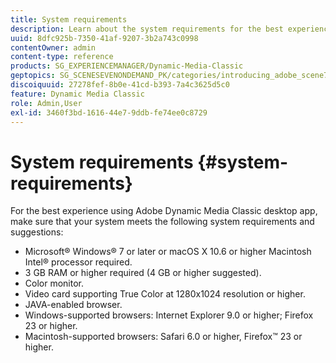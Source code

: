```yaml
---
title: System requirements
description: Learn about the system requirements for the best experience using Adobe Dynamic Media Classic. 
uuid: 8dfc925b-7350-41af-9207-3b2a743c0998
contentOwner: admin
content-type: reference
products: SG_EXPERIENCEMANAGER/Dynamic-Media-Classic
geptopics: SG_SCENESEVENONDEMAND_PK/categories/introducing_adobe_scene7
discoiquuid: 27278fef-8b0e-41cd-b393-7a4c3625d5c0
feature: Dynamic Media Classic
role: Admin,User
exl-id: 3460f3bd-1616-44e7-9ddb-fe74ee0c8729
---
```

# System requirements {#system-requirements}

For the best experience using Adobe Dynamic Media Classic desktop app, make sure that your system meets the following system requirements and suggestions:

* Microsoft® Windows® 7 or later or macOS X 10.6 or higher Macintosh Intel® processor required.
* 3 GB RAM or higher required (4 GB or higher suggested).
* Color monitor.
* Video card supporting True Color at 1280x1024 resolution or higher.
* JAVA-enabled browser.
* Windows-supported browsers: Internet Explorer 9.0 or higher; Firefox 23 or higher.
* Macintosh-supported browsers: Safari 6.0 or higher, Firefox™ 23 or higher.
